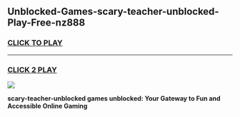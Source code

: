 
## Unblocked-Games-scary-teacher-unblocked-Play-Free-nz888
<h3>
<a href="https://premium76.site?title=scary-teacher-unblocked&ref=20M">CLICK TO PLAY</a></h3>
<hr>

<h3>
<a href="https://premium76.site?title=scary-teacher-unblocked&ref=20M">CLICK 2 PLAY</a>
  
</h3>

<a href="https://premium76.site?title=scary-teacher-unblocked&ref=19M"><img src="https://clearcache.store/games.png"></a>


**scary-teacher-unblocked games unblocked: Your Gateway to Fun and Accessible Online Gaming**
